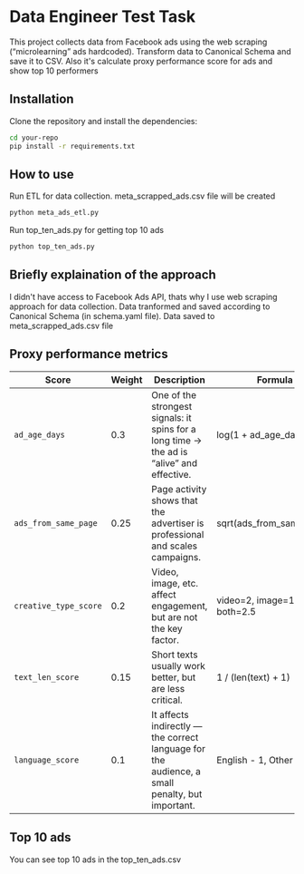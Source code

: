 # Data Engineer Test Task

This project collects data from Facebook ads using the web scraping (“microlearning” ads hardcoded). Transform data to Canonical Schema and save it to CSV. Also it's calculate proxy performance score for ads and show top 10 performers


## Installation

Clone the repository and install the dependencies:

```bash
cd your-repo
pip install -r requirements.txt
```

## How to use

Run ETL for data collection. meta_scrapped_ads.csv file will be created
```bash
python meta_ads_etl.py
```
Run top_ten_ads.py for getting top 10 ads
```bash
python top_ten_ads.py
```

## Briefly explaination of the approach

I didn't have access to Facebook Ads API, thats why I use web scraping approach for data collection. Data tranformed and saved according to Canonical Schema (in schema.yaml file). Data saved to meta_scrapped_ads.csv file

## Proxy performance metrics
| Score                 | Weight     | Description                                                                                   | Formula
| --------------------- | ---------- | --------------------------------------------------------------------------------------------- | -----------
| `ad_age_days`         | 0.3        | One of the strongest signals: it spins for a long time → the ad is “alive” and effective.     | log(1  + ad_age_days)
| `ads_from_same_page`  | 0.25       | Page activity shows that the advertiser is professional and scales campaigns.                 | sqrt(ads_from_same_page)
| `creative_type_score` | 0.2        | Video, image, etc. affect engagement, but are not the key factor.                             | video=2, image=1, both=2.5
| `text_len_score`      | 0.15       | Short texts usually work better, but are less critical.                                       | 1 / (len(text) + 1)
| `language_score`      | 0.1        | It affects indirectly — the correct language for the audience, a small penalty, but important.| English - 1, Other - 0.5 

## Top 10 ads
You can see top 10 ads in the top_ten_ads.csv